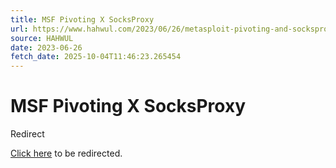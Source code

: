 ```yaml
---
title: MSF Pivoting X SocksProxy
url: https://www.hahwul.com/2023/06/26/metasploit-pivoting-and-socksproxy/
source: HAHWUL
date: 2023-06-26
fetch_date: 2025-10-04T11:46:23.265454
---
```


# MSF Pivoting X SocksProxy

Redirect

[Click here](https://www.hahwul.com/blog/2023/metasploit-pivoting-and-socksproxy/) to be redirected.